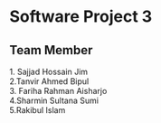 <h1> Software Project 3</h1>

<h2>Team Member</h2>
1. Sajjad Hossain Jim <br>
2.Tanvir Ahmed Bipul<br>
3. Fariha Rahman Aisharjo<br>
4.Sharmin Sultana Sumi<br>
5.Rakibul Islam<br>
